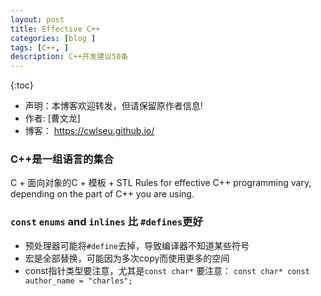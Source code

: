 ```yaml
---
layout: post
title: Effective C++
categories: [blog ]
tags: [C++, ]
description: C++开发建议50条
---
```

{:toc}

- 声明：本博客欢迎转发，但请保留原作者信息!
- 作者: [曹文龙]
- 博客： <https://cwlseu.github.io/>

###  C++是一组语言的集合
C + 面向对象的C + 模板 + STL
Rules for effective C++ programming vary, depending on the part of C++ you are using.
 
### `const` `enums` and `inlines` 比 `#defines`更好
* 预处理器可能将`#define`去掉，导致编译器不知道某些符号
* 宏是全部替换，可能因为多次copy而使用更多的空间
* const指针类型要注意，尤其是`const char*` 要注意：
`const char* const author_name = "charles";`


